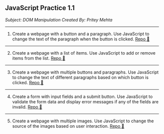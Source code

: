 ## JavaScript Practice 1.1

_Subject: DOM Manipulation_
_Created By: Pritey Mehta_

---

1. Create a webpage with a button and a paragraph. Use JavaScript to change the text of the paragraph when the button is clicked.
   [<u>Repo 📁</u>](https://github.com/Tushar0761/Cybercom/tree/main/JavaScript%20Practice%201.1%2024-1/Practice-1)

---

2. Create a webpage with a list of items. Use JavaScript to add or remove items from the list.
   [<u>Repo 📁</u>](https://github.com/Tushar0761/Cybercom/tree/main/JavaScript%20Practice%201.1%2024-1/Practice-2)

---

3. Create a webpage with multiple buttons and paragraphs. Use JavaScript to change the text of different paragraphs based on which button is clicked.
   [<u>Repo 📁</u>](https://github.com/Tushar0761/Cybercom/tree/main/JavaScript%20Practice%201.1%2024-1/Practice-3)

---

4. Create a form with input fields and a submit button. Use JavaScript to validate the form data and display error messages if any of the fields are invalid.
   [<u>Repo 📁</u>](https://github.com/Tushar0761/Cybercom/tree/main/JavaScript%20Practice%201.1%2024-1/Practice-4)

---

5. Create a webpage with multiple images. Use JavaScript to change the source of the images based on user interaction.
   [<u>Repo 📁</u>](https://github.com/Tushar0761/Cybercom/tree/main/JavaScript%20Practice%201.1%2024-1/Practice-5)
